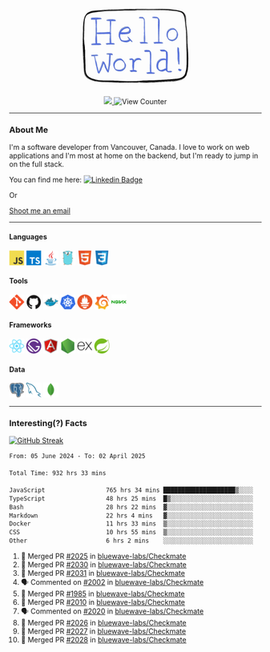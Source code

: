 <div align="center">
    <img src="./img/hello_world.webp" height="200px" width="">
    <div>
        <a href="https://www.linkedin.com/in/ajhollid">
            <img src="https://img.shields.io/badge/LinkedIn-blue"/>
        </a>
        <img src="https://komarev.com/ghpvc/?username=ajhollid&color=yellow" alt="View Counter">
    </div>
</div>

---

### About Me

I'm a software developer from Vancouver, Canada. I love to work on web applications and I'm most at home on the backend, but I'm ready to jump in on the full stack.

You can find me here: [![Linkedin Badge](https://img.shields.io/badge/-ajhollid-blue?style=flat&logo=Linkedin&logoColor=white)](https://www.linkedin.com/in/ajhollid)

Or

[Shoot me an email](mailto:ajhollid@gmail.com)

---

#### Languages

<div>
    <img src="./img/devicons/javascript-original.svg" width=30 height=30 alt="JavaScript">
    <img src="/img/devicons/typescript-original.svg" width=30 height=30 alt="TypeScript">
    <img src="./img/devicons/java-original.svg" width=30 height=30 alt="Java">
    <img src="./img/devicons/go-original.svg" width=30 height=30 alt="Golang">
    <img src="./img/devicons/html5-original.svg" width=30 height=30 alt="HTML 5">
    <img src="./img/devicons/css3-original.svg" width=30 height=30 alt="CSS 3">
</div>

#### Tools

<div>
    <img src="./img/devicons/git-original.svg" width=30 height=30 alt="Git">
    <img src="./img/devicons/github-original.svg" width=30 height=30 alt="Github">
    <img src="./img/devicons/docker-original.svg" width=30 
    height=30 alt="Docker">
    <img src="./img/devicons/kubernetes-original.svg" width=30 height=30 alt="K8">
    <img src="./img/devicons/prometheus-original.svg" width=30 height=30 alt="Prometheus">
    <img src="./img/devicons/grafana-original.svg" width=30 height=30 alt="Grafana">
    <img src="./img/devicons/nginx-original.svg" width=30 height=30 alt="Nginx">
</div>

#### Frameworks

<div>
    <img src="./img/devicons/react-original.svg" width=30 height=30 alt="React">
    <img src="./img/devicons/gatsby-original.svg" width=30 height=30 alt="Gatsby">
    <img src="./img/devicons/angularjs-original.svg" width=30 height=30 alt="AngularJS">
    <img src="./img/devicons/nodejs-original.svg" width=30 height=30 alt="NodeJS">
    <img src="./img/devicons/express-original.svg" width=30 height=30 alt="Express">
    <img src="./img/devicons/spring-original.svg" width=30 height=30 alt="Spring">
</div>

#### Data

<div>
    <img src="./img/devicons/postgresql-original.svg" width=30 height=30 alt="Postgresql">
    <img src="./img/devicons/mysql-original.svg" width=30 height=30 alt="Mysql">
    <img src="./img/devicons/mongodb-original.svg" width=30 height=30 alt="MongoDB">
</div>

---

### Interesting(?) Facts

[![GitHub Streak](http://github-readme-streak-stats.herokuapp.com?user=ajhollid)](https://git.io/streak-stats)

 <!--START_SECTION:waka-->

```txt
From: 05 June 2024 - To: 02 April 2025

Total Time: 932 hrs 33 mins

JavaScript                 765 hrs 34 mins ████████████████████▒░░░░   81.57 %
TypeScript                 48 hrs 25 mins  █▒░░░░░░░░░░░░░░░░░░░░░░░   05.16 %
Bash                       28 hrs 22 mins  ▓░░░░░░░░░░░░░░░░░░░░░░░░   03.02 %
Markdown                   22 hrs 4 mins   ▓░░░░░░░░░░░░░░░░░░░░░░░░   02.35 %
Docker                     11 hrs 33 mins  ▒░░░░░░░░░░░░░░░░░░░░░░░░   01.23 %
CSS                        10 hrs 55 mins  ▒░░░░░░░░░░░░░░░░░░░░░░░░   01.16 %
Other                      6 hrs 2 mins    ░░░░░░░░░░░░░░░░░░░░░░░░░   00.64 %
```

<!--END_SECTION:waka-->


<!--START_SECTION:activity-->
1. 🎉 Merged PR [#2025](https://github.com/bluewave-labs/Checkmate/pull/2025) in [bluewave-labs/Checkmate](https://github.com/bluewave-labs/Checkmate)
2. 🎉 Merged PR [#2030](https://github.com/bluewave-labs/Checkmate/pull/2030) in [bluewave-labs/Checkmate](https://github.com/bluewave-labs/Checkmate)
3. 🎉 Merged PR [#2031](https://github.com/bluewave-labs/Checkmate/pull/2031) in [bluewave-labs/Checkmate](https://github.com/bluewave-labs/Checkmate)
4. 🗣 Commented on [#2002](https://github.com/bluewave-labs/Checkmate/issues/2002#issuecomment-2776952344) in [bluewave-labs/Checkmate](https://github.com/bluewave-labs/Checkmate)
5. 🎉 Merged PR [#1985](https://github.com/bluewave-labs/Checkmate/pull/1985) in [bluewave-labs/Checkmate](https://github.com/bluewave-labs/Checkmate)
6. 🎉 Merged PR [#2010](https://github.com/bluewave-labs/Checkmate/pull/2010) in [bluewave-labs/Checkmate](https://github.com/bluewave-labs/Checkmate)
7. 🗣 Commented on [#2020](https://github.com/bluewave-labs/Checkmate/issues/2020#issuecomment-2776372804) in [bluewave-labs/Checkmate](https://github.com/bluewave-labs/Checkmate)
8. 🎉 Merged PR [#2026](https://github.com/bluewave-labs/Checkmate/pull/2026) in [bluewave-labs/Checkmate](https://github.com/bluewave-labs/Checkmate)
9. 🎉 Merged PR [#2027](https://github.com/bluewave-labs/Checkmate/pull/2027) in [bluewave-labs/Checkmate](https://github.com/bluewave-labs/Checkmate)
10. 🎉 Merged PR [#2028](https://github.com/bluewave-labs/Checkmate/pull/2028) in [bluewave-labs/Checkmate](https://github.com/bluewave-labs/Checkmate)
<!--END_SECTION:activity-->
